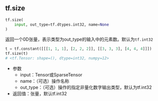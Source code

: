 ## tf.size

```python
tf.size(
    input, out_type=tf.dtypes.int32, name=None
)
```

返回一个0D张量，表示类型为out_type的输入中的元素数。默认为`tf.int32`

```python
t = tf.constant([[[1, 1, 1], [2, 2, 2]], [[3, 3, 3], [4, 4, 4]]])
tf.size(t)
# <tf.Tensor: shape=(), dtype=int32, numpy=12>
```

+ 参数
   + input：Tensor或SparseTensor
   + name：（可选）操作名称
   + out_type：（可选）操作的指定非量化数字输出类型，默认为tf.int32
+ 返回值：张量，默认tf.int32